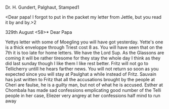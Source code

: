 Dr. H. Gundert, Palghaut, Stamped1

<Dear papa! I forgot to put in the packet my letter from Jettle, but you read it by and by.>2

 329th August <58>*
Dear Papa

Yettys letter with some of Moegling you will have got yesterday. Yette's one is a thick enveloppe through Triest cost 8 as. You will have seen that on the 7th it is too late for home letters. We have the Lord Sup. As the Glassons are coming it will be rather tiresome for they stay the whole day I think as they did last sunday though I like them I like rest better. Fritz will not go to Tellicherry untill he hears farther news. You will not return so soon as you expected since you will stay at Paulghat a while instead of Fritz. Sauvain has just written to Fritz that all the accusations brought by the people at Cheri are faulse, he is a guilty man, but not of what he is accused. Esther at Chombala has made sad confessions emplicating good number of the Telli people in her case, Eliezer very angrey at her confessions half mind to run away

